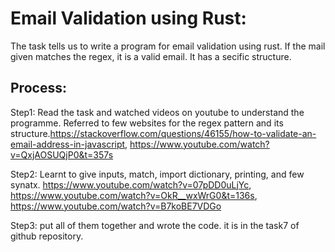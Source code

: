 # Email Validation using Rust:
The task tells us to write a program for email validation using rust. If the mail given matches the regex, it is a valid email. It has a secific structure.
## Process:
Step1: Read the task and watched videos on youtube to understand the programme. Referred to few websites for the regex pattern and its structure.https://stackoverflow.com/questions/46155/how-to-validate-an-email-address-in-javascript, https://www.youtube.com/watch?v=QxjAOSUQjP0&t=357s

Step2: Learnt to give inputs, match, import dictionary, printing, and few synatx. https://www.youtube.com/watch?v=07pDD0uLjYc, https://www.youtube.com/watch?v=OkR__wxWrG0&t=136s, https://www.youtube.com/watch?v=B7koBE7VDGo

Step3: put all of them together and wrote the code. it is in the task7 of github repository.
